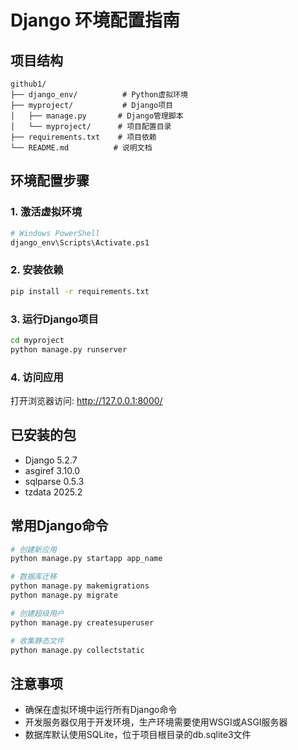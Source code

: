 # Django 环境配置指南

## 项目结构
```
github1/
├── django_env/          # Python虚拟环境
├── myproject/           # Django项目
│   ├── manage.py       # Django管理脚本
│   └── myproject/      # 项目配置目录
├── requirements.txt    # 项目依赖
└── README.md          # 说明文档
```

## 环境配置步骤

### 1. 激活虚拟环境
```bash
# Windows PowerShell
django_env\Scripts\Activate.ps1
```

### 2. 安装依赖
```bash
pip install -r requirements.txt
```

### 3. 运行Django项目
```bash
cd myproject
python manage.py runserver
```

### 4. 访问应用
打开浏览器访问: http://127.0.0.1:8000/

## 已安装的包
- Django 5.2.7
- asgiref 3.10.0
- sqlparse 0.5.3
- tzdata 2025.2

## 常用Django命令
```bash
# 创建新应用
python manage.py startapp app_name

# 数据库迁移
python manage.py makemigrations
python manage.py migrate

# 创建超级用户
python manage.py createsuperuser

# 收集静态文件
python manage.py collectstatic
```

## 注意事项
- 确保在虚拟环境中运行所有Django命令
- 开发服务器仅用于开发环境，生产环境需要使用WSGI或ASGI服务器
- 数据库默认使用SQLite，位于项目根目录的db.sqlite3文件